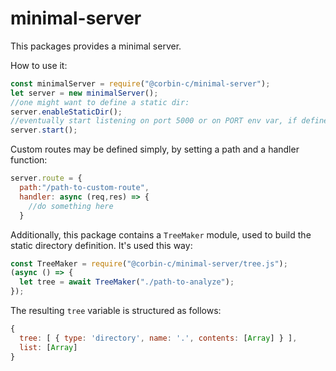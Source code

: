 # minimal-server

This packages provides a minimal server.

How to use it:

```javascript
const minimalServer = require("@corbin-c/minimal-server");
let server = new minimalServer();
//one might want to define a static dir:
server.enableStaticDir();
//eventually start listening on port 5000 or on PORT env var, if defined:
server.start();
```

Custom routes may be defined simply, by setting a path and a handler function:

```javascript
server.route = {
  path:"/path-to-custom-route",
  handler: async (req,res) => {
    //do something here
  }
```

Additionally, this package contains a `TreeMaker` module, used to build the
static directory definition. It's used this way:

```javascript
const TreeMaker = require("@corbin-c/minimal-server/tree.js");
(async () => {
  let tree = await TreeMaker("./path-to-analyze");
});
```

The resulting `tree` variable is structured as follows:

```javascript
{
  tree: [ { type: 'directory', name: '.', contents: [Array] } ],
  list: [Array]
}
```
